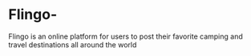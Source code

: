 # Flingo-
Flingo is an online platform for users to post their favorite camping and travel destinations all around the world 
